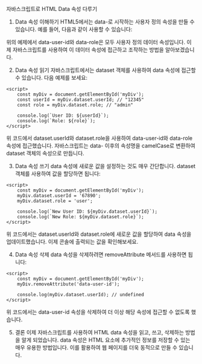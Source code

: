자바스크립트로 HTML Data 속성 다루기

1. Data 속성 이해하기
   HTML5에서는 data-로 시작하는 사용자 정의 속성을 만들 수 있습니다. 예를 들어, 다음과 같이 사용할 수 있습니다:

<div id="myDiv" data-user-id="12345" data-role="admin"></div>
위의 예제에서 data-user-id와 data-role은 모두 사용자 정의 데이터 속성입니다. 이제 자바스크립트를 사용하여 이 데이터 속성에 접근하고 조작하는 방법을 알아보겠습니다.

2. Data 속성 읽기
   자바스크립트에서는 dataset 객체를 사용하여 data 속성에 접근할 수 있습니다. 다음 예제를 보세요:

<!DOCTYPE html>
<html lang="ko">
<head>
    <meta charset="UTF-8">
    <title>Data 속성 읽기</title>
</head>
<body>
    <div id="myDiv" data-user-id="12345" data-role="admin"></div>
 
    <script>
        const myDiv = document.getElementById('myDiv');
        const userId = myDiv.dataset.userId; // "12345"
        const role = myDiv.dataset.role; // "admin"
 
        console.log(`User ID: ${userId}`);
        console.log(`Role: ${role}`);
    </script>
</body>
</html>
위 코드에서 dataset.userId와 dataset.role을 사용하여 data-user-id와 data-role 속성에 접근했습니다. 자바스크립트는 data- 이후의 속성명을 camelCase로 변환하여 dataset 객체의 속성으로 만듭니다.

3. Data 속성 쓰기
   data 속성에 새로운 값을 설정하는 것도 매우 간단합니다. dataset 객체를 사용하여 값을 할당하면 됩니다:

<!DOCTYPE html>
<html lang="ko">
<head>
    <meta charset="UTF-8">
    <title>Data 속성 쓰기</title>
</head>
<body>
    <div id="myDiv" data-user-id="12345" data-role="admin"></div>
 
    <script>
        const myDiv = document.getElementById('myDiv');
        myDiv.dataset.userId = '67890';
        myDiv.dataset.role = 'user';
 
        console.log(`New User ID: ${myDiv.dataset.userId}`);
        console.log(`New Role: ${myDiv.dataset.role}`);
    </script>
</body>
</html>
위 코드에서는 dataset.userId와 dataset.role에 새로운 값을 할당하여 data 속성을 업데이트했습니다. 이제 콘솔에 출력되는 값을 확인해보세요.

4. Data 속성 삭제
   data 속성을 삭제하려면 removeAttribute 메서드를 사용하면 됩니다:

<!DOCTYPE html>
<html lang="ko">
<head>
    <meta charset="UTF-8">
    <title>Data 속성 삭제</title>
</head>
<body>
    <div id="myDiv" data-user-id="12345" data-role="admin"></div>
 
    <script>
        const myDiv = document.getElementById('myDiv');
        myDiv.removeAttribute('data-user-id');
 
        console.log(myDiv.dataset.userId); // undefined
    </script>
</body>
</html>
위 코드에서는 data-user-id 속성을 삭제하여 더 이상 해당 속성에 접근할 수 없도록 했습니다.

5. 결론
   이제 자바스크립트를 사용하여 HTML data 속성을 읽고, 쓰고, 삭제하는 방법을 알게 되었습니다. data 속성은 HTML 요소에 추가적인 정보를 저장할 수 있는 매우 유용한 방법입니다. 이를 활용하여 웹 페이지를 더욱 동적으로 만들 수 있습니다.

